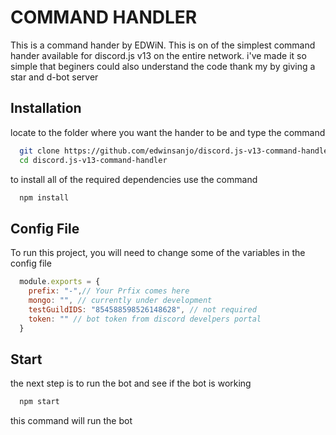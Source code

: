 
# COMMAND HANDLER

This is a command hander by EDWiN. This is on of the simplest command hander available for discord.js v13 on the entire network. i've made it so simple that beginers could also understand the code thank my by giving a star and d-bot server

## Installation

locate to the folder where you want the hander to be and type the command

```bash
  git clone https://github.com/edwinsanjo/discord.js-v13-command-handler.git
  cd discord.js-v13-command-handler
```

to install all of the required dependencies use the command

```bash
  npm install
```
## Config File

To run this project, you will need to change some of the variables in the config file

```js
  module.exports = {
    prefix: "-",// Your Prfix comes here
    mongo: "", // currently under development
    testGuildIDS: "854588598526148628", // not required
    token: "" // bot token from discord develpers portal
  }
```
## Start
the next step is to run the bot and see if the bot is working
```bash
  npm start
```
this command will run the bot
